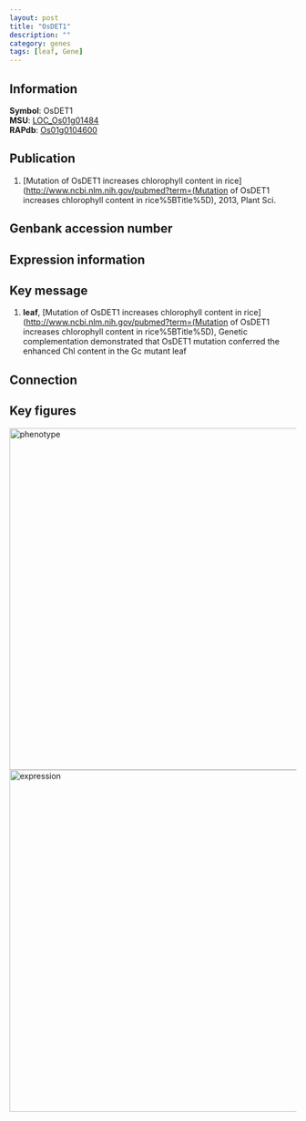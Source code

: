 ```yaml
---
layout: post
title: "OsDET1"
description: ""
category: genes
tags: [leaf, Gene]
---
```


## Information
__Symbol__: OsDET1  
__MSU__: [LOC_Os01g01484](http://rice.plantbiology.msu.edu/cgi-bin/ORF_infopage.cgi?orf=LOC_Os01g01484)  
__RAPdb__: [Os01g0104600](http://rapdb.dna.affrc.go.jp/viewer/gbrowse_details/irgsp1?name=Os01g0104600)  

## Publication
1. [Mutation of OsDET1 increases chlorophyll content in rice](http://www.ncbi.nlm.nih.gov/pubmed?term=(Mutation of OsDET1 increases chlorophyll content in rice%5BTitle%5D), 2013, Plant Sci.

## Genbank accession number

## Expression information

## Key message
1. __leaf__, [Mutation of OsDET1 increases chlorophyll content in rice](http://www.ncbi.nlm.nih.gov/pubmed?term=(Mutation of OsDET1 increases chlorophyll content in rice%5BTitle%5D),  Genetic complementation demonstrated that OsDET1 mutation conferred the enhanced Chl content in the Gc mutant leaf

## Connection

## Key figures
<img src="http://ricencode.github.io/images/OsDET1.pheno.png" alt="phenotype"  style="width: 600px;"/>

<img src="http://ricencode.github.io/images/OsDET1.exp.png" alt="expression"  style="width: 600px;"/>


